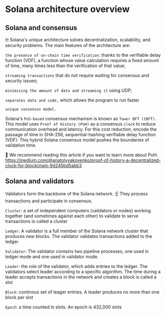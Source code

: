 # Solana architecture overview

## Solana and consensus

🤓 Solana's unique architecture solves decentralization, scalability, and security problems. The main features of the architecture are:

`the presence of on-chain time verification`: thanks to the verifiable delay function (VDF), a function whose value calculation requires a fixed amount of time, many times less than the verification of that value;

`streaming transactions` that do not require waiting for consensus and security issues;

`minimizing the amount of data and streaming it` using UDP; 

`separates data and code,` which allows the program to run faster

`unique consensus model.`

Solana's `PoS-based` consensus mechanism is known as `Tower BFT (tBFT)`. This model uses `Proof of History (PoH)` as a consensus `clock` to reduce communication overhead and latency. For this cost reduction, encode the passage of time in SHA-256, sequential-hashing verifiable delay function (VDF). This hybrid Solana consensus model pushes the boundaries of validation time.


📌 We recommend reading this article if you want to learn more about PoH.
https://medium.com/@anatolyyakovenko/proof-of-history-a-decentralized-clock-for-blockchain-9d245bd5abb3

## Solana and validators

Validators form the backbone of the Solana network. ☝ They process transactions and participate in consensus. 

`Cluster`: a set of independent computers (validators or nodes) working together (and sometimes against each other) to validate to serve transactions is called a cluster 

`Ledger`: A validator is a full member of the Solana network cluster that produces new blocks. The validator validates transactions added to the ledger.


`Validator`: The validator contains two pipeline processes, one used in ledger mode and one used in validator mode.

`Leader`: the role of the validator, which adds entries to the ledger. The validators select leader according to a specific algorithm. The time during a leader accepts transactions in the network and creates a block is called a slot

`Block`: continous set of leager entries. A leader produces no more than one block per slot 

`Epoch`: a time counted in slots. An epoch is 432,000 slots 